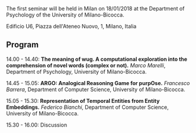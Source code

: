 The first seminar will be held in Milan on 18/01/2018 at the Department of Psychology of the University of Milano-Bicocca. 

Edificio U6, Piazza dell'Ateneo Nuovo, 1, Milano, Italia

## Program

14.00 - 14.40: **The meaning of wug. A computational exploration into the comprehension of novel words (complex or not).** *Marco Marelli*, Department of Psychology, University of Milano-Bicocca.

14.45 - 15.05: **ARGO: Analogical Reasoning Game for purpOse.** *Francesco Barrera*, Department of Computer Science, University of Milano-Bicocca.

15.05 - 15.30: **Representation of Temporal Entities from Entity Embeddings.** *Federico Bianchi*, Department of Computer Science, University of Milano-Bicocca.

15.30 - 16.00: Discussion
